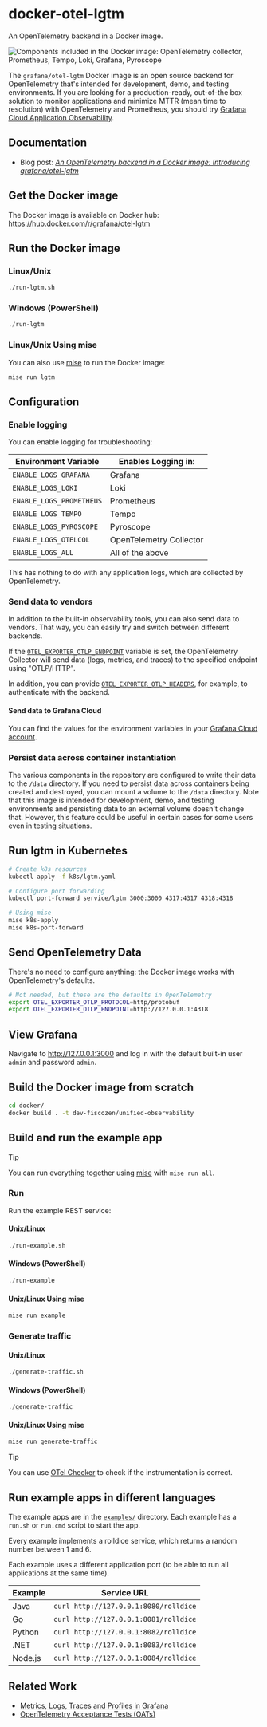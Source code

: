 # docker-otel-lgtm

An OpenTelemetry backend in a Docker image.

<!-- markdownlint-disable-next-line MD013 -->
![Components included in the Docker image: OpenTelemetry collector, Prometheus, Tempo, Loki, Grafana, Pyroscope](img/overview.png) <!-- editorconfig-checker-disable-line -->

The `grafana/otel-lgtm` Docker image is an open source backend for OpenTelemetry
that's intended for development, demo, and testing environments.
If you are looking for a production-ready, out-of-the box solution to monitor applications
and minimize MTTR (mean time to resolution) with OpenTelemetry and Prometheus,
you should try [Grafana Cloud Application Observability][app-o11y].

## Documentation

- Blog post: [_An OpenTelemetry backend in a Docker image: Introducing grafana/otel-lgtm_][otel-lgtm]

## Get the Docker image

The Docker image is available on Docker hub: <https://hub.docker.com/r/grafana/otel-lgtm>

## Run the Docker image

### Linux/Unix

```sh
./run-lgtm.sh
```

### Windows (PowerShell)

```powershell
./run-lgtm
```

### Linux/Unix Using mise

You can also use [mise][mise] to run the Docker image:

```sh
mise run lgtm
```

## Configuration

### Enable logging

You can enable logging for troubleshooting:

| Environment Variable     | Enables Logging in:     |
| ------------------------ | ----------------------- |
| `ENABLE_LOGS_GRAFANA`    | Grafana                 |
| `ENABLE_LOGS_LOKI`       | Loki                    |
| `ENABLE_LOGS_PROMETHEUS` | Prometheus              |
| `ENABLE_LOGS_TEMPO`      | Tempo                   |
| `ENABLE_LOGS_PYROSCOPE`  | Pyroscope               |
| `ENABLE_LOGS_OTELCOL`    | OpenTelemetry Collector |
| `ENABLE_LOGS_ALL`        | All of the above        |

This has nothing to do with any application logs, which are collected by OpenTelemetry.

### Send data to vendors

In addition to the built-in observability tools, you can also send data to vendors.
That way, you can easily try and switch between different backends.

If the [`OTEL_EXPORTER_OTLP_ENDPOINT`][otlp-endpoint]
variable is set, the OpenTelemetry Collector will send data (logs, metrics, and traces)
to the specified endpoint using "OTLP/HTTP".

In addition, you can provide [`OTEL_EXPORTER_OTLP_HEADERS`][otlp-headers],
for example, to authenticate with the backend.

#### Send data to Grafana Cloud

You can find the values for the environment variables in your [Grafana Cloud account][otel-setup].

### Persist data across container instantiation

The various components in the repository are configured to write their data to the `/data`
directory. If you need to persist data across containers being created and destroyed,
you can mount a volume to the `/data` directory. Note that this image is intended for
development, demo, and testing environments and persisting data to an external volume
doesn't change that. However, this feature could be useful in certain cases for
some users even in testing situations.

## Run lgtm in Kubernetes

```sh
# Create k8s resources
kubectl apply -f k8s/lgtm.yaml

# Configure port forwarding
kubectl port-forward service/lgtm 3000:3000 4317:4317 4318:4318

# Using mise
mise k8s-apply
mise k8s-port-forward
```

## Send OpenTelemetry Data

There's no need to configure anything: the Docker image works with OpenTelemetry's defaults.

```sh
# Not needed, but these are the defaults in OpenTelemetry
export OTEL_EXPORTER_OTLP_PROTOCOL=http/protobuf
export OTEL_EXPORTER_OTLP_ENDPOINT=http://127.0.0.1:4318
```

## View Grafana

Navigate to <http://127.0.0.1:3000> and log in with the default built-in user `admin` and password `admin`.

## Build the Docker image from scratch

```sh
cd docker/
docker build . -t dev-fiscozen/unified-observability
```

## Build and run the example app

> [!TIP]
> You can run everything together using [mise][mise] with `mise run all`.

### Run

Run the example REST service:

#### Unix/Linux

```sh
./run-example.sh
```

#### Windows (PowerShell)

```powershell
./run-example
```

#### Unix/Linux Using mise

```sh
mise run example
```

### Generate traffic

#### Unix/Linux

```sh
./generate-traffic.sh
```

#### Windows (PowerShell)

```powershell
./generate-traffic
```

#### Unix/Linux Using mise

```sh
mise run generate-traffic
```

> [!TIP]
> You can use [OTel Checker][otel-checker] to check if the instrumentation is correct.

## Run example apps in different languages

The example apps are in the [`examples/`][examples] directory.
Each example has a `run.sh` or `run.cmd` script to start the app.

Every example implements a rolldice service, which returns a random number between 1 and 6.

Each example uses a different application port
(to be able to run all applications at the same time).

| Example | Service URL                           |
| ------- | ------------------------------------- |
| Java    | `curl http://127.0.0.1:8080/rolldice` |
| Go      | `curl http://127.0.0.1:8081/rolldice` |
| Python  | `curl http://127.0.0.1:8082/rolldice` |
| .NET    | `curl http://127.0.0.1:8083/rolldice` |
| Node.js | `curl http://127.0.0.1:8084/rolldice` |

## Related Work

- [Metrics, Logs, Traces and Profiles in Grafana][mltp]
- [OpenTelemetry Acceptance Tests (OATs)][oats]

<!-- editorconfig-checker-disable -->
<!-- markdownlint-disable MD013 -->

[app-o11y]: https://grafana.com/products/cloud/application-observability/
[examples]: https://github.com/grafana/docker-otel-lgtm/tree/main/examples
[mise]: https://github.com/jdx/mise
[mltp]: https://github.com/grafana/intro-to-mltp
[otel-checker]: https://github.com/grafana/otel-checker/
[otel-lgtm]: https://grafana.com/blog/2024/03/13/an-opentelemetry-backend-in-a-docker-image-introducing-grafana/otel-lgtm/
[otel-setup]: https://grafana.com/docs/grafana-cloud/send-data/otlp/send-data-otlp/#manual-opentelemetry-setup-for-advanced-users
[otlp-endpoint]: https://opentelemetry.io/docs/languages/sdk-configuration/otlp-exporter/#otel_exporter_otlp_endpoint
[otlp-headers]: https://opentelemetry.io/docs/languages/sdk-configuration/otlp-exporter/#otel_exporter_otlp_headers
[oats]: https://github.com/grafana/oats
